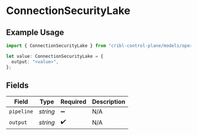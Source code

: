 # ConnectionSecurityLake

## Example Usage

```typescript
import { ConnectionSecurityLake } from "cribl-control-plane/models/operations";

let value: ConnectionSecurityLake = {
  output: "<value>",
};
```

## Fields

| Field              | Type               | Required           | Description        |
| ------------------ | ------------------ | ------------------ | ------------------ |
| `pipeline`         | *string*           | :heavy_minus_sign: | N/A                |
| `output`           | *string*           | :heavy_check_mark: | N/A                |
